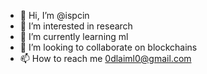 - 👋 Hi, I’m @ispcin
- 👀 I’m interested in research 
- 🌱 I’m currently learning ml
- 💞️ I’m looking to collaborate on blockchains
- 📫 How to reach me 0dlaiml0@gmail.com

<!---
ispcin/ispcin is a ✨ special ✨ repository because its `README.md` (this file) appears on your GitHub profile.
You can click the Preview link to take a look at your changes.
--->
